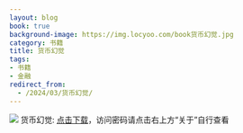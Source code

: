 ```yaml
---
layout: blog
book: true
background-image: https://img.locyoo.com/book货币幻觉.jpg
category: 书籍
title: 货币幻觉
tags:
- 书籍
- 金融
redirect_from:
  - /2024/03/货币幻觉/
---
```

![](https://img.locyoo.com/book货币幻觉.jpg)
货币幻觉: <a name = "ref1" href="https://url18.ctfile.com/f/50983618-1418300627-626cdb?p=3619">点击下载</a>，访问密码请点击右上方“关于”自行查看